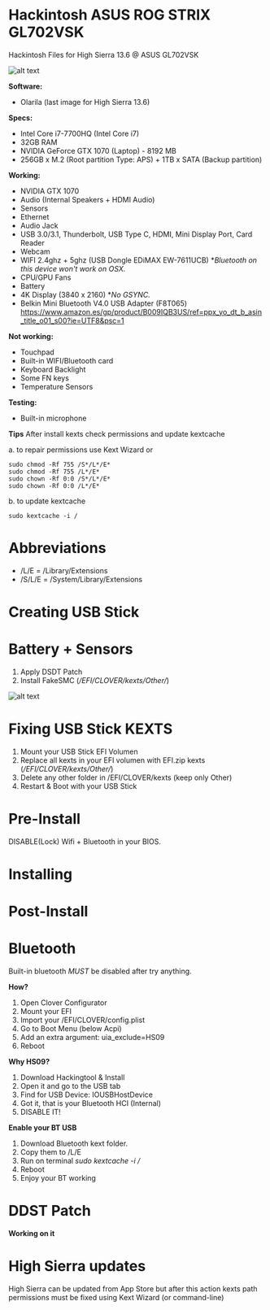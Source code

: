 # Hackintosh ASUS ROG STRIX GL702VSK
Hackintosh Files for High Sierra 13.6 @ ASUS GL702VSK

![alt text](https://raw.githubusercontent.com/zubenelakrab/Hackintosh_ASUS_GL702VSK/master/About.jpeg)

**Software:**
* Olarila (last image for High Sierra 13.6)

**Specs:**
* Intel Core i7-7700HQ (Intel Core i7)
* 32GB RAM
* NVIDIA GeForce GTX 1070 (Laptop) - 8192 MB
* 256GB x M.2 (Root partition Type: APS) + 1TB x SATA (Backup partition)

**Working:**
* NVIDIA GTX 1070
* Audio (Internal Speakers + HDMI Audio)
* Sensors 
* Ethernet
* Audio Jack
* USB 3.0/3.1, Thunderbolt, USB Type C, HDMI, Mini Display Port, Card Reader
* Webcam
* WIFI 2.4ghz + 5ghz (USB Dongle EDiMAX EW-7611UCB) **Bluetooth on this device won't work on OSX.*
* CPU/GPU Fans
* Battery
* 4K Display (3840 x 2160) **No GSYNC.*
* Belkin Mini Bluetooth V4.0 USB Adapter (F8T065)
https://www.amazon.es/gp/product/B009IQB3US/ref=ppx_yo_dt_b_asin_title_o01_s00?ie=UTF8&psc=1

**Not working:**
* Touchpad
* Built-in WIFI/Bluetooth card
* Keyboard Backlight
* Some FN keys
* Temperature Sensors

**Testing:**
* Built-in microphone

**Tips**
After install kexts check permissions and update kextcache 

a. to repair permissions use Kext Wizard or 

```
sudo chmod -Rf 755 /S*/L*/E*
sudo chmod -Rf 755 /L*/E*
sudo chown -Rf 0:0 /S*/L*/E*
sudo chown -Rf 0:0 /L*/E*
```

b. to update kextcache

```
sudo kextcache -i /
```

# Abbreviations
* /L/E = /Library/Extensions
* /S/L/E = /System/Library/Extensions

# Creating USB Stick

# Battery + Sensors

1. Apply DSDT Patch 
2. Install FakeSMC (*/EFI/CLOVER/kexts/Other/*)

![alt text](https://raw.githubusercontent.com/zubenelakrab/Hackintosh_ASUS_GL702VSK/master/bat_sensors.jpeg)

# Fixing USB Stick KEXTS

1. Mount your USB Stick EFI Volumen
2. Replace all kexts in your EFI volumen with EFI.zip kexts (*/EFI/CLOVER/kexts/Other/*)
3. Delete any other folder in /EFI/CLOVER/kexts (keep only Other)
4. Restart & Boot with your USB Stick

# Pre-Install 

DISABLE(Lock) Wifi + Bluetooth in your BIOS. 

# Installing


# Post-Install

# Bluetooth

Built-in bluetooth *MUST* be disabled after try anything.

**How?**
1. Open Clover Configurator
2. Mount your EFI
3. Import your /EFI/CLOVER/config.plist
4. Go to Boot Menu (below Acpi)
5. Add an extra argument: uia_exclude=HS09
6. Reboot

**Why HS09?**
1. Download Hackingtool & Install
2. Open it and go to the USB tab
3. Find for USB Device: IOUSBHostDevice
4. Got it, that is your Bluetooth HCI (Internal)
5. DISABLE IT!

**Enable your BT USB**
1. Download Bluetooth kext folder.
2. Copy them to /L/E
3. Run on terminal *sudo kextcache -i /*
4. Reboot
5. Enjoy your BT working

# DDST Patch

**Working on it**

# High Sierra updates
High Sierra can be updated from App Store but after this action kexts path permissions must be fixed using Kext Wizard (or command-line)
